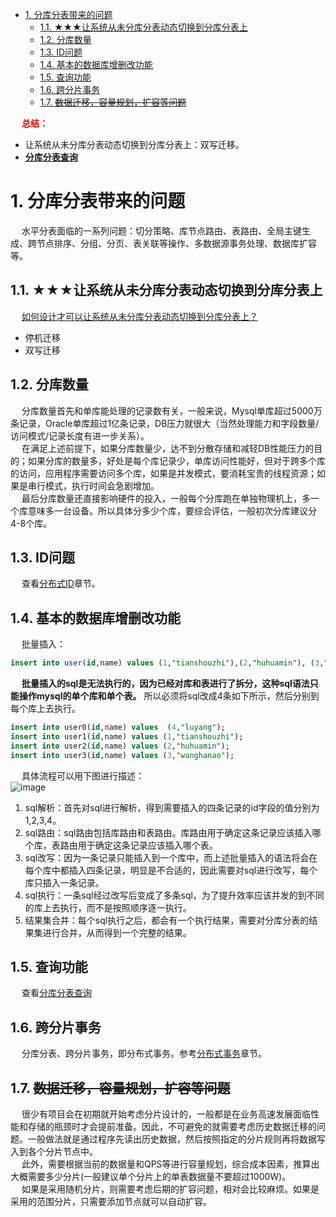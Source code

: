 
<!-- TOC -->

- [1. 分库分表带来的问题](#1-分库分表带来的问题)
    - [1.1. ★★★让系统从未分库分表动态切换到分库分表上](#11-★★★让系统从未分库分表动态切换到分库分表上)
    - [1.2. 分库数量](#12-分库数量)
    - [1.3. ID问题](#13-id问题)
    - [1.4. 基本的数据库增删改功能](#14-基本的数据库增删改功能)
    - [1.5. 查询功能](#15-查询功能)
    - [1.6. 跨分片事务](#16-跨分片事务)
    - [1.7. ~~数据迁移，容量规划，扩容等问题~~](#17-数据迁移容量规划扩容等问题)

<!-- /TOC -->

&emsp; **<font color = "red">总结：</font>**  

* 让系统从未分库分表动态切换到分库分表上：双写迁移。  
* **[分库分表查询](/docs/SQL/subSelect.md)**  


# 1. 分库分表带来的问题

&emsp; 水平分表面临的一系列问题：切分策略、库节点路由、表路由、全局主键生成、跨节点排序、分组、分页、表关联等操作、多数据源事务处理、数据库扩容等。    

## 1.1. ★★★让系统从未分库分表动态切换到分库分表上
&emsp; [如何设计才可以让系统从未分库分表动态切换到分库分表上？](/docs/projectImplement/implementation.md)  

* 停机迁移  
* 双写迁移  


## 1.2. 分库数量  
&emsp; 分库数量首先和单库能处理的记录数有关，一般来说，Mysql单库超过5000万条记录，Oracle单库超过1亿条记录，DB压力就很大（当然处理能力和字段数量/访问模式/记录长度有进一步关系）。  
&emsp; 在满足上述前提下，如果分库数量少，达不到分散存储和减轻DB性能压力的目的；如果分库的数量多，好处是每个库记录少，单库访问性能好，但对于跨多个库的访问，应用程序需要访问多个库，如果是并发模式，要消耗宝贵的线程资源；如果是串行模式，执行时间会急剧增加。  
&emsp; 最后分库数量还直接影响硬件的投入，一般每个分库跑在单独物理机上，多一个库意味多一台设备。所以具体分多少个库，要综合评估，一般初次分库建议分4-8个库。  

## 1.3. ID问题  
&emsp; 查看[分布式ID](/docs/microService/thinking/DistributedID.md)章节。  

## 1.4. 基本的数据库增删改功能  
&emsp; 批量插入：  

```sql
insert into user(id,name) values (1,"tianshouzhi"),(2,"huhuamin"), (3,"wanghanao"),(4,"luyang");
```
&emsp; **批量插入的sql是无法执行的，因为已经对库和表进行了拆分，这种sql语法只能操作mysql的单个库和单个表。** 所以必须将sql改成4条如下所示，然后分别到每个库上去执行。  

```sql
insert into user0(id,name) values  (4,"luyang");
insert into user1(id,name) values (1,"tianshouzhi");
insert into user2(id,name) values (2,"huhuamin");
insert into user3(id,name) values (3,"wanghanao");
```
&emsp; 具体流程可以用下图进行描述：  
![image](http://www.wt1814.com/static/view/images/SQL/sql-14.png)  
1. sql解析：首先对sql进行解析，得到需要插入的四条记录的id字段的值分别为1,2,3,4。  
2. sql路由：sql路由包括库路由和表路由。库路由用于确定这条记录应该插入哪个库，表路由用于确定这条记录应该插入哪个表。  
3. sql改写：因为一条记录只能插入到一个库中，而上述批量插入的语法将会在 每个库中都插入四条记录，明显是不合适的，因此需要对sql进行改写，每个库只插入一条记录。  
4. sql执行：一条sql经过改写后变成了多条sql，为了提升效率应该并发的到不同的库上去执行，而不是按照顺序逐一执行。  
5. 结果集合并：每个sql执行之后，都会有一个执行结果，需要对分库分表的结果集进行合并，从而得到一个完整的结果。  

## 1.5. 查询功能
&emsp; 查看[分库分表查询](/docs/SQL/subSelect.md)  


## 1.6. 跨分片事务  
&emsp; 分库分表、跨分片事务，即分布式事务。参考[分布式事务](/docs/microService/thinking/DistributedTransaction.md)章节。  

## 1.7. ~~数据迁移，容量规划，扩容等问题~~  
&emsp; 很少有项目会在初期就开始考虑分片设计的，一般都是在业务高速发展面临性能和存储的瓶颈时才会提前准备。因此，不可避免的就需要考虑历史数据迁移的问题。一般做法就是通过程序先读出历史数据，然后按照指定的分片规则再将数据写入到各个分片节点中。  
&emsp; 此外，需要根据当前的数据量和QPS等进行容量规划，综合成本因素，推算出大概需要多少分片(一般建议单个分片上的单表数据量不要超过1000W)。  
&emsp; 如果是采用随机分片，则需要考虑后期的扩容问题，相对会比较麻烦。如果是采用的范围分片，只需要添加节点就可以自动扩容。  
